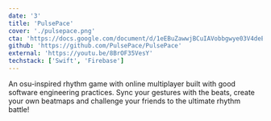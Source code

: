 ```yaml
---
date: '3'
title: 'PulsePace'
cover: './pulsepace.png'
cta: 'https://docs.google.com/document/d/1eEBuZawwjBCuIAVobbgwye03V4deEiHjvCNtELCWB4U/edit?usp=sharing'
github: 'https://github.com/PulsePace/PulsePace'
external: 'https://youtu.be/8BrOF35VesY'
techstack: ['Swift', 'Firebase']
---
```


An osu-inspired rhythm game with online multiplayer built with good software engineering practices. Sync your gestures with the beats, create your own beatmaps and challenge your friends to the ultimate rhythm battle!
